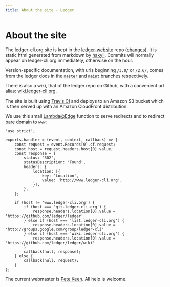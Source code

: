 ```yaml
---
title: About the site - Ledger
---
```


# About the site

The ledger-cli.org site is kept in the
[ledger-website](https://github.com/ledger/ledger-website) repo ([changes](https://github.com/ledger/ledger-website/commits/master)).
It is static html generated from markdown by [hakyll](http://jaspervdj.be/hakyll).
Commits will normally appear on ledger-cli.org immediately, otherwise on the hour.

Version-specific documentation, with urls beginning `/3.0/` or
`/2.6/`, comes from the ledger docs in the
[`master`](https://github.com/ledger/ledger/tree/master) and
[`maint`](https://github.com/ledger/ledger/tree/maint) branches
respectively.

There is also a wiki, that of the ledger repo on Github, with a convenient
url alias: [wiki.ledger-cli.org](http://wiki.ledger-cli.org).

The site is built using [Travis CI](https://travis-ci.org/ledger/ledger-website) and deploys to an Amazon S3 bucket
which is then served up with an Amazon CloudFront distribution.

We use this small [Lambda@Edge](http://docs.aws.amazon.com/lambda/latest/dg/lambda-edge.html) function to serve redirects and to redirect bare domain to `www`:

    'use strict';
    
    exports.handler = (event, context, callback) => {
        const request = event.Records[0].cf.request;
        const host = request.headers.host[0].value;
        const response = { 
            status: '302',
            statusDescription: 'Found',
            headers: {
                location: [{
                    key: 'Location',
                    value: 'http://www.ledger-cli.org',
                }],
            },
        };
    
        if (host != 'www.ledger-cli.org') {
            if (host === 'git.ledger-cli.org') {
                response.headers.location[0].value = 'https://github.com/ledger/ledger'
            } else if (host === 'list.ledger-cli.org') {
                response.headers.location[0].value = 'http://groups.google.com/group/ledger-cli'
            } else if (host === 'wiki.ledger-cli.org') {
                response.headers.location[0].value = 'https://github.com/ledger/ledger/wiki'
            }
            callback(null, response);
        } else {
            callback(null, request);
        }
    };


The current webmaster is <a href="mailto:pete@petekeen.net">Pete Keen</a>. All help is welcome.
